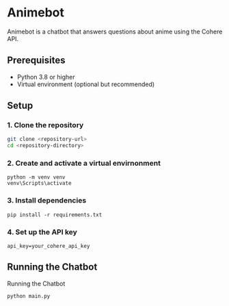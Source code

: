 # Animebot

Animebot is a chatbot that answers questions about anime using the Cohere API. 

## Prerequisites

- Python 3.8 or higher
- Virtual environment (optional but recommended)

## Setup

### 1. Clone the repository

```sh
git clone <repository-url>
cd <repository-directory>
```
### 2. Create and activate a virtual envirnonment

```
python -m venv venv
venv\Scripts\activate
```
### 3. Install dependencies

```
pip install -r requirements.txt
```

### 4. Set up the API key

```
api_key=your_cohere_api_key
```

## Running the Chatbot

Running the Chatbot

```
python main.py
```


